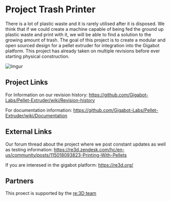# Project Trash Printer
There is a lot of plastic waste and it is rarely utilised after it is disposed. We think that if we could create a machine capable of being fed the ground up plastic waste and print with it, we will be able to find a solution to the growing amount of trash. The goal of this project is to create a modular and open sourced design for a pellet extruder for integration into the Gigabot platform. This project has already taken on multiple revisions before ever starting physical construction.

![Imgur](https://i.imgur.com/iadh4pK.png)
## Project Links

For Information on our revision history: <https://github.com/Gigabot-Labs/Pellet-Extruder/wiki/Revision-history>

For documentation information: <https://github.com/Gigabot-Labs/Pellet-Extruder/wiki/Documentation>

## External Links

Our forum thread about the project where we post constant updates as well as testing information: <https://re3d.zendesk.com/hc/en-us/community/posts/115018093823-Printing-With-Pellets>

If you are interesed in the gigabot platform: <https://re3d.org/>

## Partners

This proect is supported by the [re:3D team](https://re3d.org/about/)
